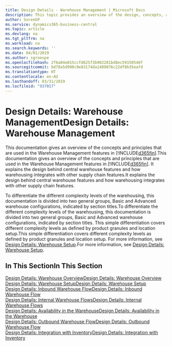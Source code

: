 ```yaml
---
title: Design Details - Warehouse Management | Microsoft Docs
description: This topic provides an overview of the design, concepts, and principles behind the Warehouse Management features in Business Central.
author: SorenGP
ms.service: dynamics365-business-central
ms.topic: article
ms.devlang: na
ms.tgt_pltfrm: na
ms.workload: na
ms.search.keywords: ''
ms.date: 04/01/2019
ms.author: sgroespe
ms.openlocfilehash: 2f6a84e015ccfd625f3b902281bd8ec59150540f
ms.sourcegitcommit: bd78a5d990c9e83174da1409076c22df8b35eafd
ms.translationtype: HT
ms.contentlocale: en-AU
ms.lasthandoff: 03/31/2019
ms.locfileid: "937017"
---
```

# <a name="design-details-warehouse-management"></a><span data-ttu-id="70624-103">Design Details: Warehouse Management</span><span class="sxs-lookup"><span data-stu-id="70624-103">Design Details: Warehouse Management</span></span>
<span data-ttu-id="70624-104">This documentation gives an overview of the concepts and principles that are used in the Warehouse Management features in [!INCLUDE[d365fin](includes/d365fin_md.md)].</span><span class="sxs-lookup"><span data-stu-id="70624-104">This documentation gives an overview of the concepts and principles that are used in the Warehouse Management features in [!INCLUDE[d365fin](includes/d365fin_md.md)].</span></span> <span data-ttu-id="70624-105">It explains the design behind central warehouse features and how warehousing integrates with other supply chain features.</span><span class="sxs-lookup"><span data-stu-id="70624-105">It explains the design behind central warehouse features and how warehousing integrates with other supply chain features.</span></span>  

<span data-ttu-id="70624-106">To differentiate the different complexity levels of the warehousing, this documentation is divided into two general groups, Basic and Advanced warehouse configurations, indicated by section titles.</span><span class="sxs-lookup"><span data-stu-id="70624-106">To differentiate the different complexity levels of the warehousing, this documentation is divided into two general groups, Basic and Advanced warehouse configurations, indicated by section titles.</span></span> <span data-ttu-id="70624-107">This simple differentiation covers different complexity levels as defined by product granules and location setup.</span><span class="sxs-lookup"><span data-stu-id="70624-107">This simple differentiation covers different complexity levels as defined by product granules and location setup.</span></span> <span data-ttu-id="70624-108">For more information, see [Design Details: Warehouse Setup](design-details-warehouse-setup.md).</span><span class="sxs-lookup"><span data-stu-id="70624-108">For more information, see [Design Details: Warehouse Setup](design-details-warehouse-setup.md).</span></span>  

## <a name="in-this-section"></a><span data-ttu-id="70624-109">In This Section</span><span class="sxs-lookup"><span data-stu-id="70624-109">In This Section</span></span>  
[<span data-ttu-id="70624-110">Design Details: Warehouse Overview</span><span class="sxs-lookup"><span data-stu-id="70624-110">Design Details: Warehouse Overview</span></span>](design-details-warehouse-overview.md)  
[<span data-ttu-id="70624-111">Design Details: Warehouse Setup</span><span class="sxs-lookup"><span data-stu-id="70624-111">Design Details: Warehouse Setup</span></span>](design-details-warehouse-setup.md)  
[<span data-ttu-id="70624-112">Design Details: Inbound Warehouse Flow</span><span class="sxs-lookup"><span data-stu-id="70624-112">Design Details: Inbound Warehouse Flow</span></span>](design-details-inbound-warehouse-flow.md)  
[<span data-ttu-id="70624-113">Design Details: Internal Warehouse Flows</span><span class="sxs-lookup"><span data-stu-id="70624-113">Design Details: Internal Warehouse Flows</span></span>](design-details-internal-warehouse-flows.md)  
[<span data-ttu-id="70624-114">Design Details: Availability in the Warehouse</span><span class="sxs-lookup"><span data-stu-id="70624-114">Design Details: Availability in the Warehouse</span></span>](design-details-availability-in-the-warehouse.md)  
[<span data-ttu-id="70624-115">Design Details: Outbound Warehouse Flow</span><span class="sxs-lookup"><span data-stu-id="70624-115">Design Details: Outbound Warehouse Flow</span></span>](design-details-outbound-warehouse-flow.md)  
[<span data-ttu-id="70624-116">Design Details: Integration with Inventory</span><span class="sxs-lookup"><span data-stu-id="70624-116">Design Details: Integration with Inventory</span></span>](design-details-integration-with-inventory.md)
